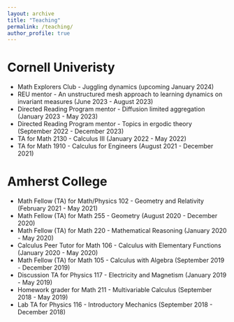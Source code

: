 ```yaml
---
layout: archive
title: "Teaching"
permalink: /teaching/
author_profile: true
---
```


Cornell Univeristy
====

* Math Explorers Club - Juggling dynamics (upcoming January 2024)
* REU mentor - An unstructured mesh approach to learning dynamics on invariant measures (June 2023 - August 2023)
* Directed Reading Program mentor  - Diffusion limited aggregation (January 2023 - May 2023)
* Directed Reading Program mentor  - Topics in ergodic theory (September 2022 - December 2023)
* TA for Math 2130 - Calculus III (January 2022 - May 2022)
* TA for Math 1910 - Calculus for Engineers (August 2021 - December 2021)

Amherst College
====

* Math Fellow (TA) for Math/Physics 102 - Geometry and Relativity (February 2021 - May 2021)
* Math Fellow (TA) for Math 255 - Geometry (August 2020 - December 2020)
* Math Fellow (TA) for Math 220 - Mathematical Reasoning (January 2020 - May 2020)
* Calculus Peer Tutor for Math 106 - Calculus with Elementary Functions (January 2020 - May 2020)
* Math Fellow (TA) for Math 105 - Calculus with Algebra (September 2019 - December 2019)
* Discussion TA for Physics 117 - Electricity and Magnetism (January 2019 - May 2019)
* Homework grader for Math 211 - Multivariable Calculus (September 2018 - May 2019)
* Lab TA for Physics 116 - Introductory Mechanics (September 2018 - December 2018)
